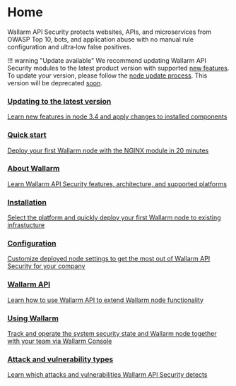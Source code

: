 # Home

Wallarm API Security protects websites, APIs, and microservices from OWASP Top 10, bots, and application abuse with no manual rule configuration and ultra‑low false positives.

!!! warning "Update available"
    We recommend updating Wallarm API Security modules to the latest product version with supported [new features](../updating-migrating/what-is-new/). To update your version, please follow the [node update process](../updating-migrating/general-recommendations/). This version will be deprecated [soon](updating-migrating/versioning-policy/#version-list).

<div class="navigation">
<a href="../updating-migrating/what-is-new/" class="navigation-card">
    <h3>Updating to the latest version</h3>
    <p>Learn new features in node 3.4 and apply changes to installed components</p>
</a>

<a href="./quickstart/" class="navigation-card">
    <h3>Quick start</h3>
    <p>Deploy your first Wallarm node with the NGINX module in 20 minutes</p>
</a>
<a href="./about-wallarm-waf/overview/" class="navigation-card">
    <h3>About Wallarm</h3>
    <p>Learn Wallarm API Security features, architecture, and supported platforms</p>
</a>

<a href="./admin-en/supported-platforms/" class="navigation-card">
    <h3>Installation</h3>
    <p>Select the platform and quickly deploy your first Wallarm node to existing infrastucture</p>
</a>
<a href="./admin-en/configure-parameters-en/" class="navigation-card">
    <h3>Configuration</h3>
    <p>Customize deployed node settings to get the most out of Wallarm API Security for your company</p>
</a>  

<a href="./api/overview/" class="navigation-card">
    <h3>Wallarm API</h3>
    <p>Learn how to use Wallarm API to extend Wallarm node functionality</p>
</a>
<a href="./user-guides/user-intro/" class="navigation-card">
    <h3>Using Wallarm</h3>
    <p>Track and operate the system security state and Wallarm node together with your team via Wallarm Console</p>
</a> 

<a href="./attacks-vulns-list/" class="navigation-card">
    <h3>Attack and vulnerability types</h3>
    <p>Learn which attacks and vulnerabilities Wallarm API Security detects</p>
</a>
</div>
